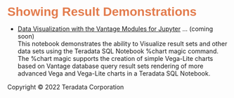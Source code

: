 <b style = 'font-size:28px;font-family:Arial;color:#E37C4D'>Showing Result Demonstrations</b>
 
* [Data Visualization with the Vantage Modules for Jupyter](#) ... (coming soon)
<br>This notebook demonstrates the ability to Visualize result sets and other data sets using the Teradata SQL Notebook %chart magic command.  The %chart magic supports the creation of simple Vega-Lite charts based on Vantage database query result sets rendering of more advanced Vega and Vega-Lite charts in a Teradata SQL Notebook.</br>
 

Copyright © 2022 Teradata Corporation
